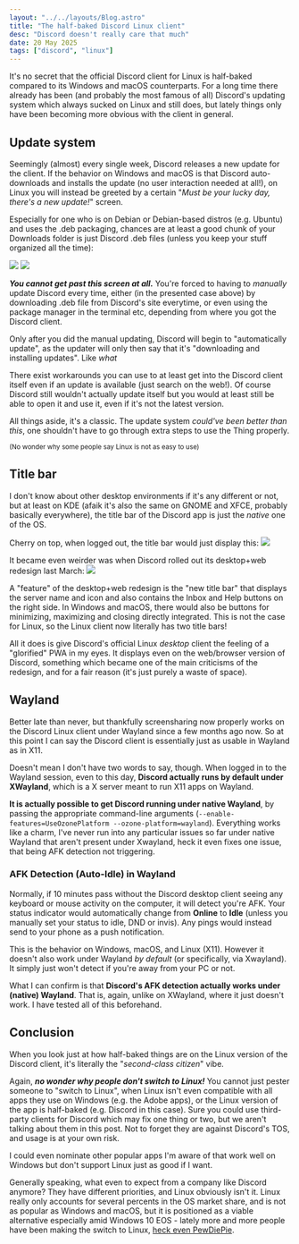 ```yaml
---
layout: "../../layouts/Blog.astro"
title: "The half-baked Discord Linux client"
desc: "Discord doesn't really care that much"
date: 20 May 2025
tags: ["discord", "linux"]
---
```

It's no secret that the official Discord client for Linux is half-baked compared to its Windows and macOS counterparts. For a long time there already has been (and probably the most famous of all) Discord's updating system which always sucked on Linux and still does, but lately things only have been becoming more obvious with the client in general.

## Update system

Seemingly (almost) every single week, Discord releases a new update for the client. If the behavior on Windows and macOS is that Discord auto-downloads and installs the update (no user interaction needed at all!), on Linux you will instead be greeted by a certain "*Must be your lucky day, there's a new update!*" screen.

Especially for one who is on Debian or Debian-based distros (e.g. Ubuntu) and uses the .deb packaging, chances are at least a good chunk of your Downloads folder is just Discord .deb files (unless you keep your stuff organized all the time):

![](https://clyron.is-a.dev/img/blog/33.png)
![](https://clyron.is-a.dev/img/blog/34.png)

***You cannot get past this screen at all.*** You're forced to having to *manually* update Discord every time, either (in the presented case above) by downloading .deb file from Discord's site everytime, or even using the package manager in the terminal etc, depending from where you got the Discord client.

Only after you did the manual updating, Discord will begin to "automatically update", as the updater will only then say that it's "downloading and installing updates". Like *what*

There exist workarounds you can use to at least get into the Discord client itself even if an update is available (just search on the web!). Of course Discord still wouldn't actually update itself but you would at least still be able to open it and use it, even if it's not the latest version.

All things aside, it's a classic. The update system *could've been better than this*, one shouldn't have to go through extra steps to use the Thing properly.

<small>(No wonder why some people say Linux is not as easy to use)</small>

## Title bar
I don't know about other desktop environments if it's any different or not, but at least on KDE (afaik it's also the same on GNOME and XFCE, probably basically everywhere), the title bar of the Discord app is just the *native* one of the OS.

Cherry on top, when logged out, the title bar would just display this:
![](https://clyron.is-a.dev/img/blog/35.png)

It became even weirder was when Discord rolled out its desktop+web redesign last March:
![](https://clyron.is-a.dev/img/blog/37.png)

A "feature" of the desktop+web redesign is the "new title bar" that displays the server name and icon and also contains the Inbox and Help buttons on the right side. In Windows and macOS, there would also be buttons for minimizing, maximizing and closing directly integrated. This is not the case for Linux, so the Linux client now literally has two title bars!

All it does is give Discord's official Linux *desktop* client the feeling of a "glorified" PWA in my eyes. It displays even on the web/browser version of Discord, something which became one of the main criticisms of the redesign, and for a fair reason (it's just purely a waste of space).

## Wayland
Better late than never, but thankfully screensharing now properly works on the Discord Linux client under Wayland since a few months ago now. So at this point I can say the Discord client is essentially just as usable in Wayland as in X11.

Doesn't mean I don't have two words to say, though. When logged in to the Wayland session, even to this day, **Discord actually runs by default under XWayland**, which is a X server meant to run X11 apps on Wayland.

**It is actually possible to get Discord running under native Wayland**, by passing the appropriate command-line arguments (`--enable-features=UseOzonePlatform --ozone-platform=wayland`). 
Everything works like a charm, I've never run into any particular issues so far under native Wayland that aren't present under Xwayland, heck it even fixes one issue, that being AFK detection not triggering.

### AFK Detection (Auto-Idle) in Wayland
Normally, if 10 minutes pass without the Discord desktop client seeing any keyboard or mouse activity on the computer, it will detect you're AFK. Your status indicator would automatically change from **Online** to **Idle** (unless you manually set your status to idle, DND or invis). Any pings would instead send to your phone as a push notification.

This is the behavior on Windows, macOS, and Linux (X11). However it doesn't also work under Wayland *by default* (or specifically, via Xwayland). It simply just won't detect if you're away from your PC or not.

What I can confirm is that **Discord's AFK detection actually works under (native) Wayland**. That is, again, unlike on XWayland, where it just doesn't work. I have tested all of this beforehand.

## Conclusion
When you look just at how half-baked things are on the Linux version of the Discord client, it's literally the "*second-class citizen*" vibe.

Again, ***no wonder why people don't switch to Linux!*** You cannot just pester someone to "switch to Linux", when Linux isn't even compatible with all apps they use on Windows (e.g. the Adobe apps), or the Linux version of the app is half-baked (e.g. Discord in this case). Sure you could use third-party clients for Discord which may fix one thing or two, but we aren't talking about them in this post. Not to forget they are against Discord's TOS, and usage is at your own risk.

I could even nominate other popular apps I'm aware of that work well on Windows but don't support Linux just as good if I want. 

Generally speaking, what even to expect from a company like Discord anymore? They have different priorities, and Linux obviously isn't it. Linux really only accounts for several percents in the OS market share, and is not as popular as Windows and macOS, but it is positioned as a viable alternative especially amid Windows 10 EOS - lately more and more people have been making the switch to Linux, [heck even PewDiePie](https://www.youtube.com/watch?v=pVI_smLgTY0).